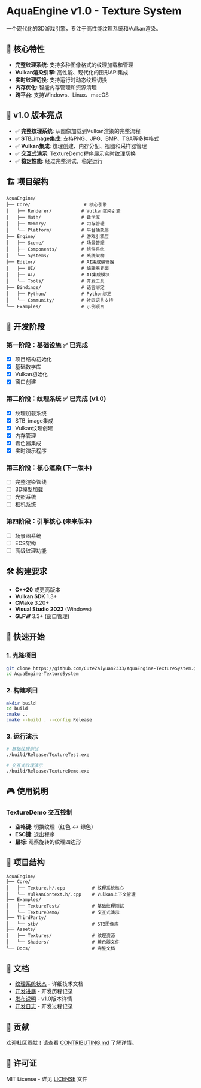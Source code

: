 # AquaEngine v1.0 - Texture System

一个现代化的3D游戏引擎，专注于高性能纹理系统和Vulkan渲染。

## 🌟 核心特性

- **完整纹理系统**: 支持多种图像格式的纹理加载和管理
- **Vulkan渲染引擎**: 高性能、现代化的图形API集成
- **实时纹理切换**: 支持运行时动态纹理切换
- **内存优化**: 智能内存管理和资源清理
- **跨平台**: 支持Windows、Linux、macOS

## 🎯 v1.0 版本亮点

- ✅ **完整纹理系统**: 从图像加载到Vulkan渲染的完整流程
- ✅ **STB_image集成**: 支持PNG、JPG、BMP、TGA等多种格式
- ✅ **Vulkan集成**: 纹理创建、内存分配、视图和采样器管理
- ✅ **交互式演示**: TextureDemo程序展示实时纹理切换
- ✅ **稳定性能**: 经过完整测试，稳定运行

## 🏗️ 项目架构

```
AquaEngine/
├── Core/                    # 核心引擎
│   ├── Renderer/           # Vulkan渲染引擎
│   ├── Math/               # 数学库
│   ├── Memory/             # 内存管理
│   └── Platform/           # 平台抽象层
├── Engine/                 # 游戏引擎层
│   ├── Scene/              # 场景管理
│   ├── Components/         # 组件系统
│   └── Systems/            # 系统架构
├── Editor/                 # AI集成编辑器
│   ├── UI/                 # 编辑器界面
│   ├── AI/                 # AI集成模块
│   └── Tools/              # 开发工具
├── Bindings/               # 语言绑定
│   ├── Python/             # Python绑定
│   └── Community/          # 社区语言支持
└── Examples/               # 示例项目
```

## 🚀 开发阶段

### 第一阶段：基础设施 ✅ 已完成
- [x] 项目结构初始化
- [x] 基础数学库
- [x] Vulkan初始化
- [x] 窗口创建

### 第二阶段：纹理系统 ✅ 已完成 (v1.0)
- [x] 纹理加载系统
- [x] STB_image集成
- [x] Vulkan纹理创建
- [x] 内存管理
- [x] 着色器集成
- [x] 实时演示程序

### 第三阶段：核心渲染 (下一版本)
- [ ] 完整渲染管线
- [ ] 3D模型加载
- [ ] 光照系统
- [ ] 相机系统

### 第四阶段：引擎核心 (未来版本)
- [ ] 场景图系统
- [ ] ECS架构
- [ ] 高级纹理功能

## 🛠️ 构建要求

- **C++20** 或更高版本
- **Vulkan SDK** 1.3+
- **CMake** 3.20+
- **Visual Studio 2022** (Windows)
- **GLFW** 3.3+ (窗口管理)

## 🚀 快速开始

### 1. 克隆项目
```bash
git clone https://github.com/CuteZaiyuan2333/AquaEngine-TextureSystem.git
cd AquaEngine-TextureSystem
```

### 2. 构建项目
```bash
mkdir build
cd build
cmake ..
cmake --build . --config Release
```

### 3. 运行演示
```bash
# 基础纹理测试
./build/Release/TextureTest.exe

# 交互式纹理演示
./build/Release/TextureDemo.exe
```

## 🎮 使用说明

### TextureDemo 交互控制
- **空格键**: 切换纹理（红色 ↔ 绿色）
- **ESC键**: 退出程序
- **鼠标**: 观察旋转的纹理四边形

## 📁 项目结构

```
AquaEngine/
├── Core/
│   ├── Texture.h/.cpp          # 纹理系统核心
│   └── VulkanContext.h/.cpp    # Vulkan上下文管理
├── Examples/
│   ├── TextureTest/            # 基础纹理测试
│   └── TextureDemo/            # 交互式演示
├── ThirdParty/
│   └── stb/                    # STB图像库
├── Assets/
│   ├── Textures/               # 纹理资源
│   └── Shaders/                # 着色器文件
└── Docs/                       # 完整文档
```

## 📝 文档

- [纹理系统状态](TEXTURE_SYSTEM_STATUS.md) - 详细技术文档
- [开发进展](TEXTURE_SYSTEM_PROGRESS.md) - 开发历程记录
- [发布说明](RELEASE_NOTES_v1.0.md) - v1.0版本详情
- [开发日志](DEVELOPMENT.md) - 开发过程记录

## 🤝 贡献

欢迎社区贡献！请查看 [CONTRIBUTING.md](CONTRIBUTING.md) 了解详情。

## 📄 许可证

MIT License - 详见 [LICENSE](LICENSE) 文件